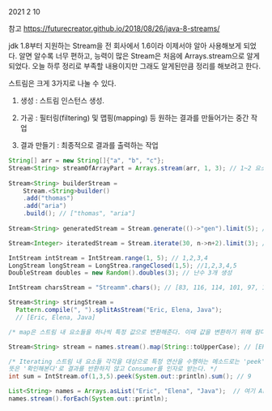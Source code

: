 2021 2 10

참고 https://futurecreator.github.io/2018/08/26/java-8-streams/

jdk 1.8부터 지원하는 Stream을 전 회사에서 1.6이라 이제서야 알아 사용해보게 되었다.
알면 알수록 너무 편하고, 능력이 많은 Stream은 처음에 Arrays.stream으로 알게 되었다.
오늘 하루 정리로 부족할 내용이지만 그래도 알게된만큼 정리를 해보려고 한다.

스트림은 크게 3가지로 나눌 수 있다.
1. 생성 : 스트림 인스턴스 생성.

2. 가공 : 필터링(filtering) 및 맵핑(mapping) 등 원하는 결과를 만들어가는 중간 작업

3. 결과 만들기 : 최종적으로 결과를 출력하는 작업

```java
String[] arr = new String[]{"a", "b", "c"};
Stream<String> streamOfArrayPart = Arrays.stream(arr, 1, 3); // 1~2 요소 b,c
        
Stream<String> builderStream = 
    Stream.<String>builder()
    .add("thomas")
    .add("aria")
    .build(); // ["thomas", "aria"]
    
Stream<String> generatedStream = Stream.generate(()->"gen").limit(5); // ["gen","gen","gen","gen","gen"]

Stream<Integer> iteratedStream = Stream.iterate(30, n->n+2).limit(3); // [30,32,34]

IntStream intStream = IntStream.range(1, 5); // 1,2,3,4
LongStream longStream = LongStrea.rangeClosed(1,5); //1,2,3,4,5
DoubleStream doubles = new Random().doubles(3); // 난수 3개 생성 

IntStream charsStream = "Streamm".chars(); // [83, 116, 114, 101, 97, 109]

Stream<String> stringStream = 
  Pattern.compile(", ").splitAsStream("Eric, Elena, Java");
  // [Eric, Elena, Java]

/* map은 스트림 내 요소들을 하나씩 특정 값으로 변환해준다. 이때 값을 변환하기 위해 람다를 인자로 받는다 */

Stream<String> stream = names.stream().map(String::toUpperCase); // [ERIC, ELENA, JAVA]

/* Iterating 스트림 내 요소들 각각을 대상으로 특정 연산을 수행하는 메소드로는 'peek'이 있다.
뜻은 '확인해본다'로 결과를 반환하지 않고 Consumer를 인자로 받는다. */
int sum = IntStream.of(1,3,5).peek(System.out::println).sum(); // 9

List<String> names = Arrays.asList("Eric", "Elena", "Java");  // 여기 Arrays.asList도 궁금해서 찾아보았다(https://shinsunyoung.tistory.com/57)
names.stream().forEach(System.out::println);






```
